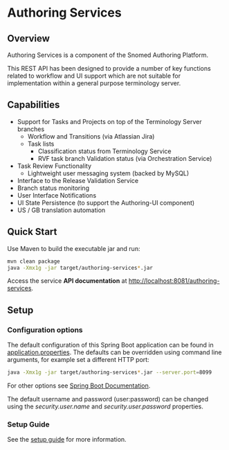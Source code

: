 # Authoring Services
## Overview
Authoring Services is a component of the Snomed Authoring Platform. 

This REST API has been designed to provide a number of key functions related to workflow and UI support 
which are not suitable for implementation within a general purpose terminology server.

## Capabilities
- Support for Tasks and Projects on top of the Terminology Server branches
  - Workflow and Transitions (via Atlassian Jira)
  - Task lists
    - Classification status from Terminology Service 
    - RVF task branch Validation status (via Orchestration Service)
- Task Review Functionality
  - Lightweight user messaging system (backed by MySQL)
- Interface to the Release Validation Service
- Branch status monitoring
- User Interface Notifications
- UI State Persistence (to support the Authoring-UI component)
- US / GB translation automation

## Quick Start
Use Maven to build the executable jar and run:
```bash
mvn clean package
java -Xmx1g -jar target/authoring-services*.jar
```
Access the service **API documentation** at [http://localhost:8081/authoring-services](http://localhost:8081/authoring-services).

## Setup
### Configuration options
The default configuration of this Spring Boot application can be found in [application.properties](blob/master/src/main/resources/application.properties). The defaults can be overridden using command line arguments, for example set a different HTTP port:
```bash
java -Xmx1g -jar target/authoring-services*.jar --server.port=8099
```
For other options see [Spring Boot Documentation](https://docs.spring.io/spring-boot/docs/current/reference/html/boot-features-external-config.html).

The default username and password (user:password) can be changed using the _security.user.name_ and _security.user.password_ properties.

### Setup Guide
See the [setup guide](docs/setup-guide.md) for more information.
